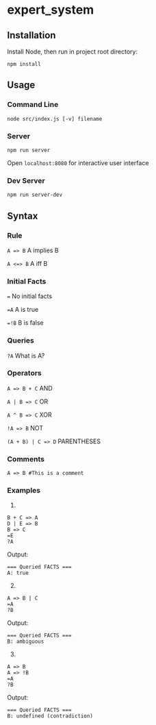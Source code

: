 # expert_system

## Installation

Install Node, then run in project root directory:

`npm install`

## Usage

### Command Line

`node src/index.js [-v] filename`

### Server

`npm run server`

Open `localhost:8080` for interactive user interface

### Dev Server

`npm run server-dev`

## Syntax

### Rule

`A => B`            A implies B

`A <=> B`           A iff B

### Initial Facts

`=`                 No initial facts

`=A`                A is true

`=!B`               B is false

### Queries

`?A`                What is A?

### Operators

`A => B + C`        AND

`A | B => C`        OR

`A ^ B => C`        XOR

`!A => B`           NOT

`(A + B) | C => D`  PARENTHESES

### Comments

`A => B #This is a comment`

### Examples

1.
```
B + C => A
D | E => B
B => C
=E
?A
```
Output: 
```
=== Queried FACTS ===
A: true
```
2.
```
A => B | C
=A
?B
```
Output: 
```
=== Queried FACTS ===
B: ambiguous
```
3. 
```
A => B
A => !B
=A
?B
```
Output: 
```
=== Queried FACTS ===
B: undefined (contradiction)
```

